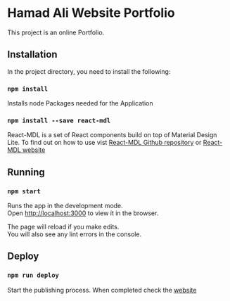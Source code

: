 # Hamad Ali Website Portfolio

This project is an online Portfolio.

## Installation

In the project directory, you need to install the following:<br>

### `npm install`

Installs node Packages needed for the Application<br>

### `npm install --save react-mdl`

React-MDL is a set of React components build on top of Material Design Lite. To find out on how to use vist [React-MDL Github repository](https://github.com/tleunen/react-mdl) or [React-MDL website](https://tleunen.github.io/react-mdl/)<br>

## Running

### `npm start`

Runs the app in the development mode.<br>
Open [http://localhost:3000](http://localhost:3000) to view it in the browser.<br>

The page will reload if you make edits.<br>
You will also see any lint errors in the console.

## Deploy

### `npm run deploy`

Start the publishing process. When completed check the [website](https://hamadali248.github.io/react-portfolio/) 

